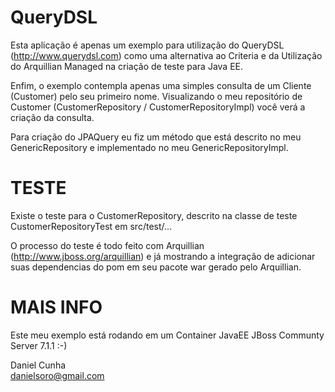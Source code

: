 QueryDSL
========
Esta aplicação é apenas um exemplo para utilização do QueryDSL (http://www.querydsl.com) como uma alternativa ao Criteria e da Utilização do Arquillian Managed na criação de teste para Java EE.

Enfim, o exemplo contempla apenas uma simples consulta de um Cliente (Customer) pelo seu primeiro nome.
Visualizando o meu repositório de Customer (CustomerRepository / CustomerRepositoryImpl) você verá a criação da consulta.

Para criação do JPAQuery eu fiz um método que está descrito no meu GenericRepository e implementado no meu GenericRepositoryImpl.

TESTE
=====
Existe o teste para o CustomerRepository, descrito na classe de teste CustomerRepositoryTest em src/test/... 

O processo do teste é todo feito com Arquillian (http://www.jboss.org/arquillian) e já mostrando a integração de adicionar suas dependencias do pom em seu pacote war gerado pelo Arquillian.

MAIS INFO
=========
Este meu exemplo está rodando em um Container JavaEE JBoss Communty Server 7.1.1 :-)


Daniel Cunha<br />
danielsoro@gmail.com
